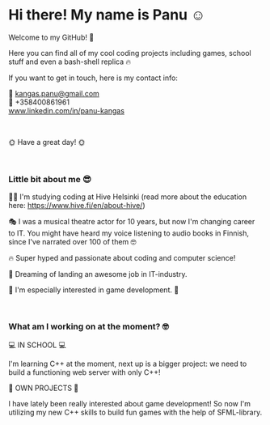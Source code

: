 # Hi there! My name is Panu ☺️  

Welcome to my GitHub! 👋    

Here you can find all of my cool coding projects including games, school stuff and even a bash-shell replica 🔥


If you want to get in touch, here is my contact info:  

📧 kangas.panu@gmail.com  
📱 +358400861961  
www.linkedin.com/in/panu-kangas  

<br/>
  
🌞 Have a great day! 🌞

<br/>


### Little bit about me 😎

👨‍🎓 I'm studying coding at Hive Helsinki (read more about the education here: https://www.hive.fi/en/about-hive/)  
  
🎭 I was a musical theatre actor for 10 years, but now I'm changing career to IT. You might have heard my voice listening to audio books in Finnish, since I've narrated over 100 of them 🤓

🔥 Super hyped and passionate about coding and computer science! 

🤩 Dreaming of landing an awesome job in IT-industry. 

👾 I'm especially interested in game development. 👾

<br/>  


### What am I working on at the moment? 🤓

💻 IN SCHOOL 💻

I'm learning C++ at the moment, next up is a bigger project: we need to build a functioning web server with only C++!


🌱 OWN PROJECTS 🌱

I have lately been really interested about game development! So now I'm utilizing my new C++ skills to build fun games with the help of SFML-library.
